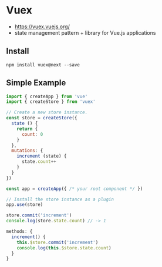# Vuex
* https://vuex.vuejs.org/
* state management pattern + library for Vue.js applications

## Install
```
npm install vuex@next --save
```

## Simple Example
```js
import { createApp } from 'vue'
import { createStore } from 'vuex'

// Create a new store instance.
const store = createStore({
  state () {
    return {
      count: 0
    }
  },
  mutations: {
    increment (state) {
      state.count++
    }
  }
})

const app = createApp({ /* your root component */ })

// Install the store instance as a plugin
app.use(store)
```

```js
store.commit('increment')
console.log(store.state.count) // -> 1
```

```js
methods: {
  increment() {
    this.$store.commit('increment')
    console.log(this.$store.state.count)
  }
}
```
